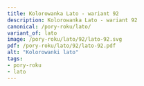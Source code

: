 ```yaml
---
title: Kolorowanka Lato - wariant 92
description: Kolorowanka Lato - wariant 92
canonical: /pory-roku/lato/
variant_of: lato
image: /pory-roku/lato/92/lato-92.svg
pdf: /pory-roku/lato/92/lato-92.pdf
alt: "Kolorowanki lato"
tags:
- pory-roku
- lato
---
```

